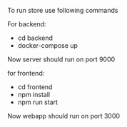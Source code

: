 To run store use following commands

For backend:

- cd backend
- docker-compose up

Now server should run on port 9000

for frontend:

- cd frontend
- npm install
- npm run start

Now webapp should run on port 3000
